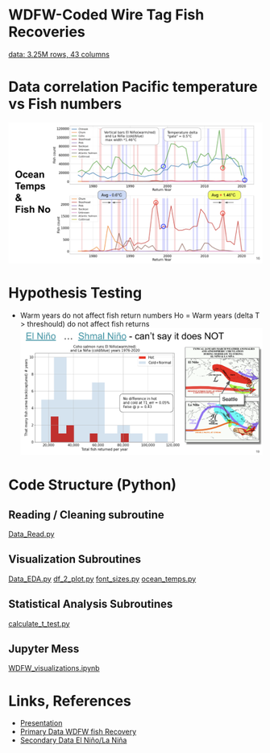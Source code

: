 # WDFW-Coded Wire Tag Fish Recoveries

[data: 3.25M rows, 43 columns](https://data.wa.gov/Natural-Resources-Environment/WDFW-Coded-Wire-Tag-Fish-Recoveries/auvb-4rvk/data)

# Data correlation Pacific temperature vs Fish numbers
![Data Correlation](img/Salmon_Returns_n_El_Ninos.png)

# Hypothesis Testing
* Warm years do not affect fish return numbers
Ho = Warm years (delta T > threshould) do not affect fish returns
![Ho Testing](img/Ho_Hypothesis_Testing.png)

# Code Structure (Python)
## Reading / Cleaning subroutine
[Data_Read.py](src/Data_Read.py)

## Visualization Subroutines
[Data_EDA.py](src/Data_EDA.py)
[df_2_plot.py](src/df_2_plot.py)
[font_sizes.py](src/font_sizes.py)
[ocean_temps.py](src/ocean_temps.py)


## Statistical Analysis Subroutines
[calculate_t_test.py](src/calculate_t_test.py)

## Jupyter Mess
[WDFW_visualizations.ipynb](notebooks/WDFW_visualizations.ipynb)

# Links, References
* [Presentation](https://docs.google.com/presentation/d/1alJ6Bj4SXtmc_QRkXHZ18kGtS4M2df1byW4_aMRXEak/edit#slide=id.gdf56791012_1_15)
* [Primary Data WDFW fish Recovery](https://data.wa.gov/Natural-Resources-Environment/WDFW-Coded-Wire-Tag-Fish-Recoveries/auvb-4rvk)
* [Secondary Data El Niño/La Niña](https://origin.cpc.ncep.noaa.gov/products/analysis_monitoring/ensostuff/ONI_v5.php)
